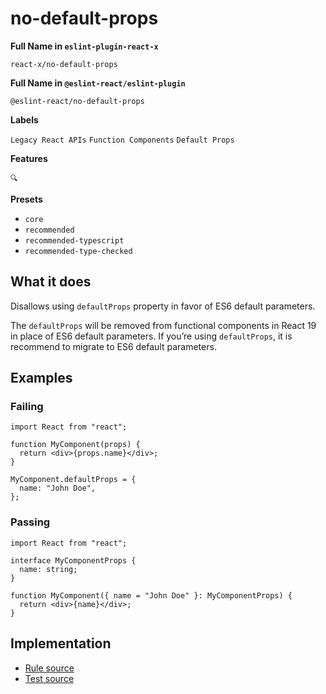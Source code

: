 # no-default-props

**Full Name in `eslint-plugin-react-x`**

```plain copy
react-x/no-default-props
```

**Full Name in `@eslint-react/eslint-plugin`**

```plain copy
@eslint-react/no-default-props
```

**Labels**

`Legacy React APIs` `Function Components` `Default Props`

**Features**

`🔍`

**Presets**

- `core`
- `recommended`
- `recommended-typescript`
- `recommended-type-checked`

## What it does

Disallows using `defaultProps` property in favor of ES6 default parameters.

The `defaultProps` will be removed from functional components in React 19 in place of ES6 default parameters. If you’re using `defaultProps`, it is recommend to migrate to ES6 default parameters.

## Examples

### Failing

```tsx
import React from "react";

function MyComponent(props) {
  return <div>{props.name}</div>;
}

MyComponent.defaultProps = {
  name: "John Doe",
};
```

### Passing

```tsx
import React from "react";

interface MyComponentProps {
  name: string;
}

function MyComponent({ name = "John Doe" }: MyComponentProps) {
  return <div>{name}</div>;
}
```

## Implementation

- [Rule source](https://github.com/rEl1cx/eslint-react/tree/main/packages/plugins/eslint-plugin-react-x/src/rules/no-default-props.ts)
- [Test source](https://github.com/rEl1cx/eslint-react/tree/main/packages/plugins/eslint-plugin-react-x/src/rules/no-default-props.spec.ts)
